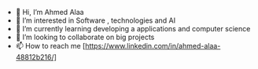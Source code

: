 - 👋 Hi, I’m Ahmed Alaa 
- 👀 I’m interested in Software , technologies and AI
- 🌱 I’m currently learning developing a applications and computer science  
- 💞️ I’m looking to collaborate on big projects
- 📫 How to reach me [https://www.linkedin.com/in/ahmed-alaa-48812b216/]
<!---
AhmedAlaaXII/AhmedAlaaXII is a ✨ special ✨ repository because its `README.md` (this file) appears on your GitHub profile.
You can click the Preview link to take a look at your changes.
--->

